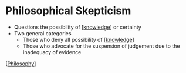 # Philosophical Skepticism

- Questions the possibility of [[knowledge]] or certainty
- Two general categories
  - Those who deny all possibility of [[knowledge]]
  - Those who advocate for the suspension of judgement due to the inadequacy of evidence

[[Philosophy]]

[//begin]: # "Autogenerated link references for markdown compatibility"
[knowledge]: knowledge "Knowledge"
[knowledge]: knowledge "Knowledge"
[Philosophy]: philosophy "Philosophy"
[//end]: # "Autogenerated link references"